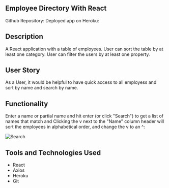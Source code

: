 ## Employee Directory With React
Github Repository: 
Deployed app on Heroku: 

## Description
A React application with a table of employees. User can sort the table by at least one category. User can filter the users by at least one property.

## User Story 
As a User, it would be helpful to have quick access to all  employess and sort by name and search by name.

## Functionality
 Enter a name or partial name and hit enter (or click "Search") to get a list of names that match and Clicking the v next to the "Name" column header will sort the employees in alphabetical order, and change the v to an ^:

 ![Search](./public/demo.png)

## Tools and Technologies Used
- React
- Axios
- Heroku
- Git
